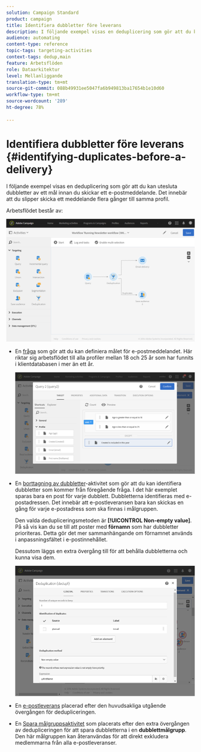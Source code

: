 ```yaml
---
solution: Campaign Standard
product: campaign
title: Identifiera dubbletter före leverans
description: I följande exempel visas en deduplicering som gör att du kan utesluta dubbletter av ett mål innan du skickar ett e-postmeddelande. Det innebär att du slipper skicka ett meddelande flera gånger till samma profil.
audience: automating
content-type: reference
topic-tags: targeting-activities
context-tags: dedup,main
feature: Arbetsflöden
role: Dataarkitektur
level: Mellanliggande
translation-type: tm+mt
source-git-commit: 088b49931ee5047fa6b949813ba17654b1e10d60
workflow-type: tm+mt
source-wordcount: '289'
ht-degree: 78%

---
```



# Identifiera dubbletter före leverans {#identifying-duplicates-before-a-delivery}

I följande exempel visas en deduplicering som gör att du kan utesluta dubbletter av ett mål innan du skickar ett e-postmeddelande. Det innebär att du slipper skicka ett meddelande flera gånger till samma profil.

Arbetsflödet består av:

![](assets/deduplication_example_workflow.png)

* En [fråga](../../automating/using/query.md) som gör att du kan definiera målet för e-postmeddelandet. Här riktar sig arbetsflödet till alla profiler mellan 18 och 25 år som har funnits i klientdatabasen i mer än ett år.

   ![](assets/deduplication_example_query.png)

* En [borttagning av dubbletter](../../automating/using/deduplication.md)-aktivitet som gör att du kan identifiera dubbletter som kommer från föregående fråga. I det här exemplet sparas bara en post för varje dubblett. Dubbletterna identifieras med e-postadressen. Det innebär att e-postleveransen bara kan skickas en gång för varje e-postadress som ska finnas i målgruppen.

   Den valda dedupliceringsmetoden är **[!UICONTROL Non-empty value]**. På så vis kan du se till att poster med **förnamn** som har dubbletter prioriteras. Detta gör det mer sammanhängande om förnamnet används i anpassningsfältet i e-postinnehållet.

   Dessutom läggs en extra övergång till för att behålla dubbletterna och kunna visa dem.

   ![](assets/deduplication_example_dedup.png)

* En [e-postleverans](../../automating/using/email-delivery.md) placerad efter den huvudsakliga utgående övergången för dedupliceringen.
* En [Spara målgruppsaktivitet](../../automating/using/save-audience.md) som placerats efter den extra övergången av dedupliceringen för att spara dubbletterna i en **dubblettmålgrupp**. Den här målgruppen kan återanvändas för att direkt exkludera medlemmarna från alla e-postleveranser.
